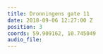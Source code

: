 ```yaml
---
title: Dronningens gate 11
date: 2018-09-06 12:27:00 Z
position: 3
coords: 59.909162, 10.745049
audio_file: 
---
```


